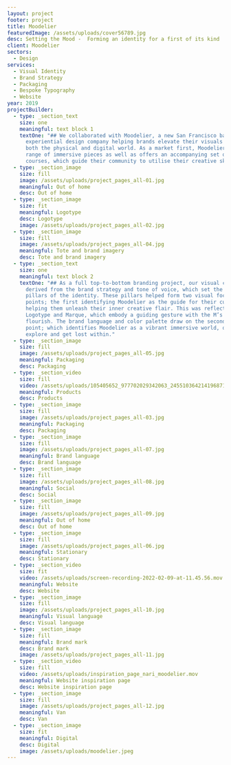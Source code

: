 ```yaml
---
layout: project
footer: project
title: Moodelier
featuredImage: /assets/uploads/cover56789.jpg
desc: Setting the Mood -  Forming an identity for a first of its kind
client: Moodelier
sectors:
  - Design
services:
  - Visual Identity
  - Brand Strategy
  - Packaging
  - Bespoke Typography
  - Website
year: 2019
projectBuilder:
  - type: _section_text
    size: one
    meaningful: text block 1
    textOne: "## We collaborated with Moodelier, a new San Francisco based
      experiential design company helping brands elevate their visuals across
      both the physical and digital world. As a market first, Moodelier sells a
      range of immersive pieces as well as offers an accompanying set of
      courses, which guide their community to utilise their creative skills."
  - type: _section_image
    size: fill
    image: /assets/uploads/project_pages_all-01.jpg
    meaningful: Out of home
    desc: Out of home
  - type: _section_image
    size: fit
    meaningful: Logotype
    desc: Logotype
    image: /assets/uploads/project_pages_all-02.jpg
  - type: _section_image
    size: fill
    image: /assets/uploads/project_pages_all-04.jpg
    meaningful: Tote and brand imagery
    desc: Tote and brand imagery
  - type: _section_text
    size: one
    meaningful: text block 2
    textOne: "## As a full top-to-bottom branding project, our visual concept was
      derived from the brand strategy and tone of voice, which set the core
      pillars of the identity. These pillars helped form two visual focal
      points; the first identifying Moodelier as the guide for their customers,
      helping them unleash their inner creative flair. This was reflected in the
      Logotype and Marque, which embody a guiding gesture with the M’s reaching
      flourish. The brand language and color palette draw on the second focal
      point; which identifies Moodelier as a vibrant immersive world, one can
      explore and get lost within."
  - type: _section_image
    size: fill
    image: /assets/uploads/project_pages_all-05.jpg
    meaningful: Packaging
    desc: Packaging
  - type: _section_video
    size: fill
    video: /assets/uploads/105405652_977702029342063_2455103642141968718_n.mp4
    meaningful: Products
    desc: Products
  - type: _section_image
    size: fill
    image: /assets/uploads/project_pages_all-03.jpg
    meaningful: Packaging
    desc: Packaging
  - type: _section_image
    size: fill
    image: /assets/uploads/project_pages_all-07.jpg
    meaningful: Brand language
    desc: Brand language
  - type: _section_image
    size: fill
    image: /assets/uploads/project_pages_all-08.jpg
    meaningful: Social
    desc: Social
  - type: _section_image
    size: fill
    image: /assets/uploads/project_pages_all-09.jpg
    meaningful: Out of home
    desc: Out of home
  - type: _section_image
    size: fill
    image: /assets/uploads/project_pages_all-06.jpg
    meaningful: Stationary
    desc: Stationary
  - type: _section_video
    size: fit
    video: /assets/uploads/screen-recording-2022-02-09-at-11.45.56.mov
    meaningful: Website
    desc: Website
  - type: _section_image
    size: fill
    image: /assets/uploads/project_pages_all-10.jpg
    meaningful: Visual language
    desc: Visual language
  - type: _section_image
    size: fill
    meaningful: Brand mark
    desc: Brand mark
    image: /assets/uploads/project_pages_all-11.jpg
  - type: _section_video
    size: fill
    video: /assets/uploads/inspiration_page_nari_moodelier.mov
    meaningful: Website inspiration page
    desc: Website inspiration page
  - type: _section_image
    size: fill
    image: /assets/uploads/project_pages_all-12.jpg
    meaningful: Van
    desc: Van
  - type: _section_image
    size: fit
    meaningful: Digital
    desc: Digital
    image: /assets/uploads/moodelier.jpeg
---
```

